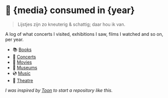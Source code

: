 # 📖 {media} consumed in {year}

> Lijstjes zijn zo kneuterig & schattig; daar hou ik van.

A log of what concerts I visited, exhibitions I saw, films I watched and so on, per year.

- 📚 [Books](books/README.md)
- 🎤 [Concerts](concerts/README.md)
- 🎥 [Movies](movies/README.md)
- 🌊 [Museums](museums/README.md)
- 💿 [Music](music/README.md)
- 💃 [Theatre](theatre/README.md)

_I was inspired by [Toon](https://github.com/turanct/consumed-in) to start a repository like this._
